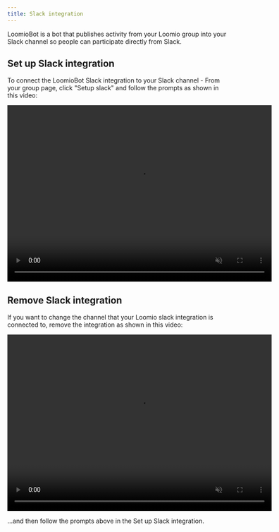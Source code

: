 ```yaml
---
title: Slack integration
---
```

LoomioBot is a bot that publishes activity from your Loomio group into your Slack channel so people can participate directly from Slack.

## Set up Slack integration
To connect the LoomioBot Slack integration to your Slack channel - From your group page, click "Setup slack" and follow the prompts as shown in this video:

<video width="600" height="400" playsinline muted loop controls>
<source src="setup_slack_integration.mov" type="video/mp4">
</video>

## Remove Slack integration
If you want to change the channel that your Loomio slack integration is connected to, remove the integration as shown in this video:

<video width="600" height="400" playsinline muted loop controls>
<source src="remove_slack_integration.mov" type="video/mp4">
</video>

...and then follow the prompts above in the Set up Slack integration.
